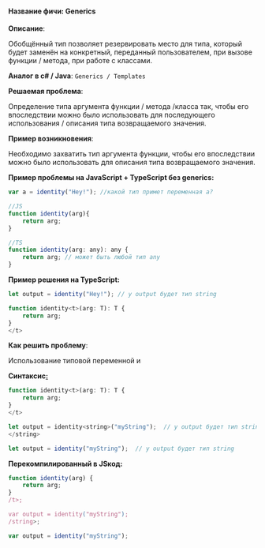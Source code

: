 #### **Название фичи: Generics**

**Описание**:

Обобщённый тип позволяет резервировать место для типа, который будет заменён на конкретный, переданный пользователем, при вызове функции / метода, при работе с классами.

**Аналог в c\# / Java**: `Generics / Templates`

**Решаемая проблема**:

Определение типа аргумента функции / метода /класса так, чтобы его впоследствии можно было использовать для последующего использования / описания типа возвращаемого значения.

**Пример возникновения**:

Необходимо захватить тип аргумента функции, чтобы его впоследствии можно было использовать для описания типа возвращаемого значения.

**Пример проблемы на JavaScript + TypeScript без generics:**

```js
var a = identity("Hey!"); //какой тип примет переменная a? 

//JS
function identity(arg){
    return arg;
}

//TS
function identity(arg: any): any {
    return arg; // может быть любой тип any
}
```

**Пример решения на TypeScript:**

```js
let output = identity("Hey!"); // у output будет тип string

function identity<t>(arg: T): T {
    return arg;
}
</t>
```

**Как решить проблему**:

Использование типовой переменной и

**Синтаксис**[**:**](https://citifox.ru/event/adidas-dance-battle/)

```js
function identity<t>(arg: T): T {
    return arg;
}
</t>

let output = identity<string>("myString");  // у output будет тип string
</string>

let output = identity("myString");  // у output будет тип string
```

**Перекомпилированный в JSкод:**

```js
function identity(arg) {
    return arg;
}
/t>;

var output = identity("myString"); 
/string>;

var output = identity("myString");
```



